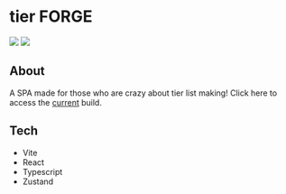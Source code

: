 # tier FORGE
<div>
  <img src="https://img.shields.io/netlify/15095256-9b17-4456-ab6b-580ae84340f3?style=flat-square" />
  <a href="https://master--tier-forge.netlify.app/">
    <img src="https://img.shields.io/website?style=flat-square&url=https%3A%2F%2Fmaster--tier-forge.netlify.app%2F" />
  </a>
</div>

## About
A SPA made for those who are crazy about tier list making! Click here to access the [current](https://master--tier-forge.netlify.app/) build.

## Tech
- Vite
- React
- Typescript
- Zustand
